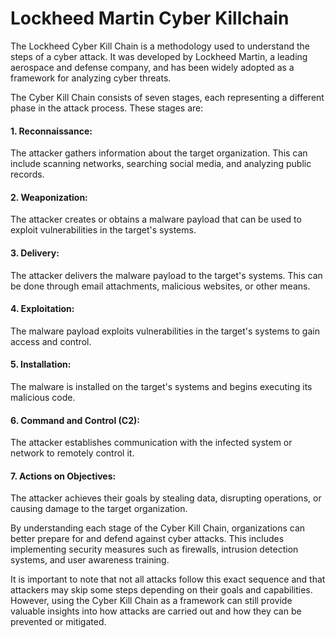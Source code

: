 # Lockheed Martin Cyber Killchain

The Lockheed Cyber Kill Chain is a methodology used to understand the steps of a cyber attack. It was developed by Lockheed Martin, a leading aerospace and defense company, and has been widely adopted as a framework for analyzing cyber threats.

The Cyber Kill Chain consists of seven stages, each representing a different phase in the attack process. These stages are:

#### 1. Reconnaissance:

The attacker gathers information about the target organization. This can include scanning networks, searching social media, and analyzing public records.

#### 2. Weaponization: 

The attacker creates or obtains a malware payload that can be used to exploit vulnerabilities in the target's systems.

#### 3. Delivery: 

The attacker delivers the malware payload to the target's systems. This can be done through email attachments, malicious websites, or other means.

#### 4. Exploitation:

The malware payload exploits vulnerabilities in the target's systems to gain access and control.

#### 5. Installation:

The malware is installed on the target's systems and begins executing its malicious code.

#### 6. Command and Control (C2):

The attacker establishes communication with the infected system or network to remotely control it.

#### 7. Actions on Objectives:

The attacker achieves their goals by stealing data, disrupting operations, or causing damage to the target organization.


By understanding each stage of the Cyber Kill Chain, organizations can better prepare for and defend against cyber attacks. This includes implementing security measures such as firewalls, intrusion detection systems, and user awareness training.

It is important to note that not all attacks follow this exact sequence and that attackers may skip some steps depending on their goals and capabilities. However, using the Cyber Kill Chain as a framework can still provide valuable insights into how attacks are carried out and how they can be prevented or mitigated.
